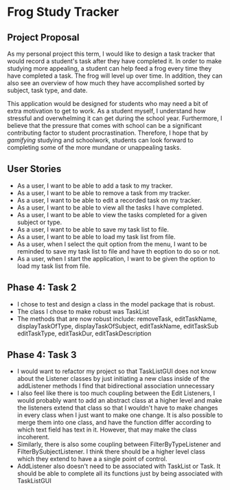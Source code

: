 # Frog Study Tracker

## Project Proposal
As my personal project this term, I would like to design a task tracker 
that would record a student's task after they have completed it. 
In order to make studying more appealing, a student can
help feed a frog every time they have completed a task. The frog will level up over time.
In addition, they can also see an overview of how much they have accomplished sorted by subject, 
task type, and date.

This application would be designed for students who may need a bit of extra 
motivation to get to work. As a student myself, I understand how stressful and 
overwhelming it can get during the school year. Furthermore, I believe that the 
pressure that comes with school can be a significant contributing factor to student procrastination.
Therefore, I hope that by *gamifying* studying and schoolwork, students can look 
forward to completing some of the more mundane or unappealing tasks.

## User Stories
- As a user, I want to be able to add a task
to my tracker.
- As a user, I want to be able to remove
a task from my tracker.
- As a user, I want to be able to edit a
recorded task on my tracker.
- As a user, I want to be able to view all the
tasks I have completed.
- As a user, I want to be able to view the tasks
completed for a given subject or type.
- As a user, I want to be able to save my task list to file.
- As a user, I want to be able to load my task list from file.
- As a user, when I select the quit option from the menu, I want to 
be reminded to save my task list to file and have th eoption to do so or not.
- As a user, when I start the application, I want to be given the option to load my task list from file.


## Phase 4: Task 2
- I chose to test and design a class in the model package that is robust.
- The class I chose to make robust was TaskList
- The methods that are now robust include: removeTask, editTaskName,
displayTaskOfType, displayTaskOfSubject, editTaskName, editTaskSub
editTaskType, editTaskDur, editTaskDescription

## Phase 4: Task 3
- I would want to refactor my project so that TaskListGUI does not know about the Listener classes
by just initiating a new class inside of the addListener methods
I find that bidirectional association unnecessary
- I also feel like there is too much coupling between the Edit Listeners, I would probably want to add
an abstract class at a higher level and make the listeners extend
that class so that I wouldn't have to make changes in every class when I
just want to make one change. It is also possible to merge them into one class, and
have the function differ according to which text field has text in it. However,
that may make the class incoherent.
- Similarly, there is also some coupling between FilterByTypeListener and FilterBySubjectListener.
I think there should be a higher level class which they extend to have a
a single point of control.
- AddListener also doesn't need to be associated with TaskList or Task. It should be able to
complete all its functions just by being associated with TaskListGUI
